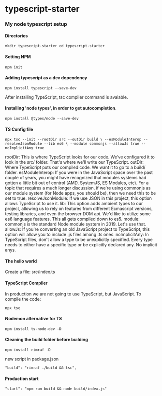 # typescript-starter
### My node typescript setup

#### Directories
`mkdir typescript-starter
cd typescript-starter`

#### Setting NPM
`npm init`

#### Adding typescript as a dev dependency
`npm install typescript --save-dev`

After installing TypeScript, tsc compiler command is avaiable.

#### Installing 'node types', in order to get autocompletion.
`npm install @types/node --save-dev`

#### TS Config file
`npx tsc --init --rootDir src --outDir build \
--esModuleInterop --resolveJsonModule --lib es6 \
--module commonjs --allowJs true --noImplicitAny true`

rootDir: This is where TypeScript looks for our code. We've configured it to look in the src/ folder. That's where we'll write our TypeScript.
outDir: Where TypeScript puts our compiled code. We want it to go to a build/ folder.
esModuleInterop: If you were in the JavaScript space over the past couple of years, you might have recognized that modules systems had gotten a little bit out of control (AMD, SystemJS, ES Modules, etc). For a topic that requires a much longer discussion, if we're using commonjs as our module system (for Node apps, you should be), then we need this to be set to true.
resolveJsonModule: If we use JSON in this project, this option allows TypeScript to use it.
lib: This option adds ambient types to our project, allowing us to rely on features from different Ecmascript versions, testing libraries, and even the browser DOM api. We'd like to utilize some es6 language features. This all gets compiled down to es5.
module: commonjs is the standard Node module system in 2019. Let's use that.
allowJs: If you're converting an old JavaScript project to TypeScript, this option will allow you to include .js files among .ts ones.
noImplicitAny: In TypeScript files, don't allow a type to be unexplicitly specified. Every type needs to either have a specific type or be explicitly declared any. No implicit anys.

#### The hello world
Create a file: src/index.ts

#### TypeScript Compiler
In production we are not going to use TypeScript, but JavaScript. To compile the code:

`npx tsc`

#### Nodemon alternative for TS
`npm install ts-node-dev -D`

#### Cleaning the build folder before building
`npm install rimraf -D`

new script in package.json

`"build": "rimraf ./build && tsc",`

#### Production start

`"start": "npm run build && node build/index.js"`


